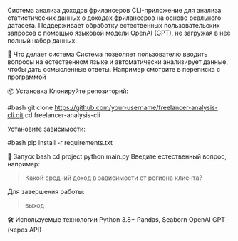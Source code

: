 Система анализа доходов фрилансеров
CLI-приложение для анализа статистических данных о доходах фрилансеров на основе реального датасета. Поддерживает обработку естественных пользовательских запросов с помощью языковой модели OpenAI (GPT), не загружая в неё полный набор данных.

🧠 Что делает система
Система позволяет пользователю вводить вопросы на естественном языке и автоматически анализирует данные, чтобы дать осмысленные ответы. Например смотрите в переписка с программой


📦 Установка
Клонируйте репозиторий:

#bash
git clone https://github.com/your-username/freelancer-analysis-cli.git
cd freelancer-analysis-cli


Установите зависимости:

#bash
pip install -r requirements.txt


🚀 Запуск
bash
cd project
python main.py
Введите естественный вопрос, например:
> Какой средний доход в зависимости от региона клиента?

Для завершения работы:
> выход

🛠 Используемые технологии
Python 3.8+
Pandas, Seaborn
OpenAI GPT (через API)
